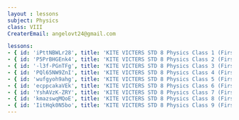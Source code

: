 ```yaml
--- 
layout : lessons 
subject: Physics
class: VIII
CreaterEmail: angelovt24@gmail.com

lessons: 
- { id: 'iPttNBWLr28', title: 'KITE VICTERS STD 8 Physics Class 1 (First Bell-ഫസ്റ്റ് ബെല്‍)' }
- { id: 'P5PrBHGEnk4', title: 'KITE VICTERS STD 8 Physics Class 2 (First Bell-ഫസ്റ്റ് ബെല്‍)' }
- { id: '-l3f-PGnTFg', title: 'KITE VICTERS STD 8 Physics Class 3 (First Bell-ഫസ്റ്റ് ബെല്‍)' }
- { id: 'PQl65NW9ZnI', title: 'KITE VICTERS STD 8 Physics Class 4 (First Bell-ഫസ്റ്റ് ബെല്‍)' }
- { id: 'wufgyoh9ahg', title: 'KITE VICTERS STD 8 Physics Class 5 (First Bell-ഫസ്റ്റ് ബെല്‍)' }
- { id: 'ecppcakaVEk', title: 'KITE VICTERS STD 8 Physics Class 6 (First Bell-ഫസ്റ്റ് ബെല്‍)' }
- { id: 'YshAVzK-ZRY', title: 'KITE VICTERS STD 8 Physics Class 7 (First Bell-ഫസ്റ്റ് ബെല്‍)' }
- { id: 'kmazswqMQoE', title: 'KITE VICTERS STD 8 Physics Class 8 (First Bell-ഫസ്റ്റ് ബെല്‍)' }
- { id: 'IitHqk0N5bo', title: 'KITE VICTERS STD 8 Physics Class 9 (First Bell-ഫസ്റ്റ് ബെല്‍)' }
---  
```

